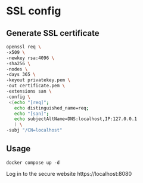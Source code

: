 # SSL config

## Generate SSL certificate

```bash
openssl req \
-x509 \
-newkey rsa:4096 \
-sha256 \
-nodes \
-days 365 \
-keyout privatekey.pem \
-out certificate.pem \
-extensions san \
-config \
 <(echo "[req]";
   echo distinguished_name=req;
   echo "[san]";
   echo subjectAltName=DNS:localhost,IP:127.0.0.1
   ) \
-subj "/CN=localhost"
```

## Usage

```
docker compose up -d
```

Log in to the secure website https://localhost:8080
